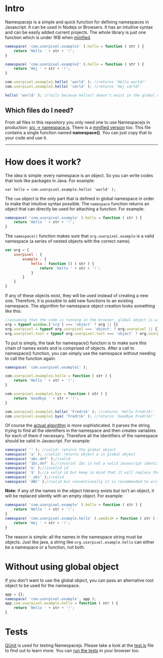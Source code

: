 Intro
=====

Namespacejs is a simple and quick function for defining namespaces in Javascript. It can be used in Nodejs or Browsers.
It has an intuitive syntax and can be easily added current projects. The whole library is just one function which is
under 1KB when [minified][6].

```Javascript
namespace( 'com.userpixel.example1' ).hello = function ( str ) {
    return 'Hello ' + str + '!';
}

namespace( 'com.userpixel.example2' ).hello = function ( str ) {
    return 'Hej ' + str + '!';
}

com.userpixel.example1.hello( 'world' ); //returns 'Hello world!'
com.userpixel.example2.hello( 'värld' ); //returns 'Hej värld!'

hello( 'world' ); //fails because hello() doesn't exist in the global object. It's in its own namespace.
```

## Which files do I need?

From all files in this repository you only need one to use Namespacejs in production: [src -> namespace.js][3]. There is
a [minified version][6] too.
This file contains a single function named **namespace()**. You can just copy that to your code and use it.

***

How does it work?
=================

The idea is simple: every namespace is an object. So you can write codes that look like packages in Java. For example:

    var hello = com.userpixel.example.hello( 'world' );

The `com` object is the only part that is defined in global namespace in order to make that intuitive syntax possible.
The `namespace` function returns an object that can directly be used for attaching a function. For example:

```Javascript
namespace( 'com.userpixel.example' ).hello = function ( str ) {
    return 'Hello ' + str + '!';
}
```

The `namespace()` function makes sure that `org.userpixel.example` is a valid namespace (a series of nested objects with
the correct name).

```Javascript
var org = {
    userpixel : {
        example : {
            hello : function () ( str ) {
                return 'Hello ' + str + '!';
            }
        }
    }
}
```

If any of these objects exist, they will be used instead of creating a new one. Therefore, it is possible to add new
functions to an existing namespace. The algorithm for namespace object creation looks something like this:

```Javascript
//assuming that the code is running in the browser, global object is window
org = typeof window.['org'] === 'object' ? org || {}
org.userpixel = typeof org.userpixel === 'object' ? org.userpixel || {}
org.userpisel.test = typeof org.userpixel.test === 'object' ? org.userpixel.test || {}
```

To put is simply, the task for namespace() function is to make sure this chain of names exists and is comprised of
objects. After a call to namespace() function, you can simply use the namespace without needing to call the function again:

```Javascript
namespace( 'com.userpixel.example1' );

com.userpixel.example1.hello = function ( str ) {
    return 'Hello ' + str + '!';
}

com.userpixel.example1.bye = function ( str ) {
    return 'Goodbye ' + str + '!';
}

com.userpixel.example1.hello( 'Fredrik' ); //returns 'Hello Fredrik!'
com.userpixel.example1.bye( 'Fredrik' ); //returns 'Goodbye Fredrik!'
```

Of course the [actual algorithm][3] is more sophisticated. It parses the string trying
to find all the identifiers in the namespace and then creates variables for each of them if necessary. Therefore all the
identifiers of the namespace should be valid in Javascript. For example:

```Javascript
namespace( '' ); //valid: returns the global object
namespace( 'a' ); //valid: returns object a in global object
namespace( 'abc.def' );//valid
namespace( '1bc.def' );//invalid: 1bc is not a valid Javascript identifier
namespace( '&' );//invalid id
namespace( '$' );//a valid id but keep in mind that it will replace the global $ with an object if it isn't
namespace( '_abc' );//valid
namespace( 'ABC' );//valid but conventionally it is recommended to write the namespaces all in small letters ie: 'abc'
```

**Note:** if any of the names in the object hierarcy exists but isn't an object, it will be replaced silently with an
empty object. For example:

```Javascript
namespace( 'com.userpixel.example' ).hello = function ( str ) {
    return 'Hello ' + str + '!';
}
namespace( 'com.userpixel.example.hello' ).swedish = function ( str ) {
    return 'Hej ' + str + '!';
}
```
The reason is simple: all the names in the namespace string must be objects. Just like java, a string like
`org.userpixel.example.hello` can either be a namespace or a function, not both.

Without using global object
===========================
If you don't want to use the global object, you can pass an alternative root object to be used for the namespace.

```Javascript
app = {};
namespace( 'com.userpixel.example', app );
app.com.userpixel.example.hello = function ( str ) {
    return 'Hello ' + str + '!';
}
```

Tests
=====

[QUnit][5] is used for testing Namespacejs. Please take a look at the [test.js][4] file to find out to learn more.
You can [run the tests][7] in your browser too.

[2]: https://developer.mozilla.org/en-US/docs/JavaScript/Reference/Functions_and_function_scope/Strict_mode
[3]: https://github.com/hanifbbz/namespacejs/blob/master/src/namespace.js
[4]: https://github.com/hanifbbz/namespacejs/blob/master/test/test.js
[5]: http://www.qunit.com
[6]: https://github.com/hanifbbz/namespacejs/blob/master/src/namespace.min.js
[7]: http://htmlpreview.github.com/?https://github.com/hanifbbz/namespacejs/blob/master/test/test.html